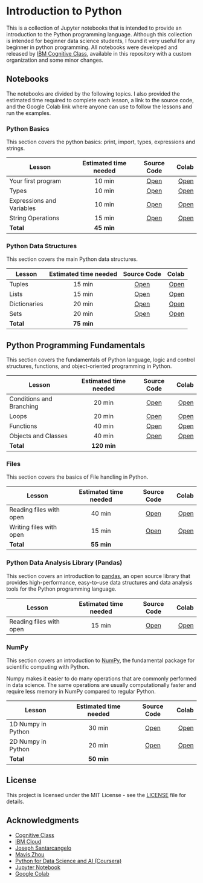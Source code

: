 # Introduction to Python
This is a collection of Jupyter notebooks that is intended to provide an introduction to the Python programming language. Although this collection is intended for beginner data science students, I found it very useful for any beginner in python programming. All notebooks were developed and released by [IBM Cognitive Class](https://cognitiveclass.ai/), available in this repository with a custom organization and some minor changes.

## Notebooks

The notebooks are divided by the following topics. 
I also provided the estimated time required to complete each lesson, a link to the source code, and the Google Colab link where anyone can use to follow the lessons and run the examples.

### Python Basics

This section covers the python basics: print, import, types, expressions and strings.

| Lesson        | Estimated time needed | Source Code  | Colab |
| ------------- |:---------------------:| :-----------:| -----:|
| Your first program        | 10 min | [Open](https://github.com/computationalcore/introduction-to-python/blob/master/notebooks/1-basics/PY0101EN-1-1-Hello.ipynb) | [Open](https://colab.research.google.com/github/computationalcore/introduction-to-python/blob/master/notebooks/1-basics/PY0101EN-1-1-Hello.ipynbDemo) |
| Types                     | 10 min | [Open](https://github.com/computationalcore/introduction-to-python/blob/master/notebooks/1-basics/PY0101EN-1-2-Types.ipynb) | [Open](https://colab.research.google.com/github/computationalcore/introduction-to-python/blob/master/notebooks/1-basics/PY0101EN-1-2-Types.ipynb) |
| Expressions and Variables | 10 min | [Open](https://github.com/computationalcore/introduction-to-python/blob/master/notebooks/1-basics/PY0101EN-1-3-Expressions.ipynb) | [Open](https://colab.research.google.com/github/computationalcore/introduction-to-python/blob/master/notebooks/1-basics/PY0101EN-1-3-Expressions.ipynb) |
| String Operations         | 15 min | [Open](https://github.com/computationalcore/introduction-to-python/blob/master/notebooks/1-basics/PY0101EN-1-4-Strings.ipynb) | [Open](https://colab.research.google.com/github/computationalcore/introduction-to-python/blob/master/notebooks/1-basics/PY0101EN-1-4-Strings.ipynb) |
| **Total** | **45 min** |  |  | 

### Python Data Structures

This section covers the main Python data structures.


| Lesson        | Estimated time needed | Source Code  | Colab |
| ------------- |:---------------------:| :-----------:| -----:|
| Tuples       | 15 min | [Open](https://github.com/computationalcore/introduction-to-python/blob/master/notebooks/2-data-structures/PY0101EN-2-1-Tuples.ipynb) | [Open](https://colab.research.google.com/github/computationalcore/introduction-to-python/blob/master/notebooks/2-data-structures/PY0101EN-2-1-Tuples.ipynb) |
| Lists        | 15 min | [Open](https://github.com/computationalcore/introduction-to-python/blob/master/notebooks/2-data-structures/PY0101EN-2-2-Lists.ipynb) | [Open](https://colab.research.google.com/github/computationalcore/introduction-to-python/blob/master/notebooks/2-data-structures/PY0101EN-2-2-Lists.ipynb) |
| Dictionaries | 20 min | [Open](https://github.com/computationalcore/introduction-to-python/blob/master/notebooks/2-data-structures/PY0101EN-2-3-Dictionaries.ipynb) | [Open](https://colab.research.google.com/github/computationalcore/introduction-to-python/blob/master/notebooks/2-data-structures/PY0101EN-2-3-Dictionaries.ipynb) |
| Sets         | 20 min | [Open](https://github.com/computationalcore/introduction-to-python/blob/master/notebooks/2-data-structures/PY0101EN-2-4-Sets.ipynb) | [Open](https://colab.research.google.com/github/computationalcore/introduction-to-python/blob/master/notebooks/2-data-structures/PY0101EN-2-4-Sets.ipynb) |
| **Total** | **75 min** |  |  | 

## Python Programming Fundamentals
This section covers the fundamentals of Python language, logic and control structures, functions, and object-oriented programming in Python.

| Lesson        | Estimated time needed | Source Code  | Colab |
| ------------- |:---------------------:| :-----------:| -----:|
| Conditions and Branching       | 20 min | [Open](https://github.com/computationalcore/introduction-to-python/blob/master/notebooks/3-fundamentals/PY0101EN-3-1-Conditions.ipynb) | [Open](https://colab.research.google.com/github/computationalcore/introduction-to-python/blob/master/notebooks/3-fundamentals/PY0101EN-3-1-Conditions.ipynb) |
| Loops        | 20 min | [Open](https://github.com/computationalcore/introduction-to-python/blob/master/notebooks/3-fundamentals/PY0101EN-3-2-Loops.ipynb) | [Open](https://colab.research.google.com/github/computationalcore/introduction-to-python/blob/master/notebooks/3-fundamentals/PY0101EN-3-2-Loops.ipynb) |
| Functions         | 40 min | [Open](https://github.com/computationalcore/introduction-to-python/blob/master/notebooks/3-fundamentals/PY0101EN-3-3-Functions.ipynb) | [Open](https://colab.research.google.com/github/computationalcore/introduction-to-python/blob/master/notebooks/3-fundamentals/PY0101EN-3-3-Functions.ipynb) |
| Objects and Classes | 40 min | [Open](https://github.com/computationalcore/introduction-to-python/blob/master/notebooks/3-fundamentals/PY0101EN-3-4-Classes.ipynb) | [Open](https://colab.research.google.com/github/computationalcore/introduction-to-python/blob/master/notebooks/3-fundamentals/PY0101EN-3-4-Classes.ipynb) |
| **Total** | **120 min** |  |  | 

### Files

This section covers the basics of File handling in Python.

| Lesson        | Estimated time needed | Source Code  | Colab |
| ------------- |:---------------------:| :-----------:| -----:|
| Reading files with open       | 40 min | [Open](https://github.com/computationalcore/introduction-to-python/blob/master/notebooks/4-files/PY0101EN-4-1-ReadFile.ipynb) | [Open](https://colab.research.google.com/github/computationalcore/introduction-to-python/blob/master/notebooks/4-files/PY0101EN-4-1-ReadFile.ipynb) |
| Writing files with open        | 15 min | [Open](https://github.com/computationalcore/introduction-to-python/blob/master/notebooks/4-files/PY0101EN-4-2-WriteFile.ipynb) | [Open](https://colab.research.google.com/github/computationalcore/introduction-to-python/blob/master/notebooks/4-files/PY0101EN-4-2-WriteFile.ipynb) |
| **Total** | **55 min** |  |  | 

### Python Data Analysis Library (Pandas)

This section covers an introduction to [pandas](https://pandas.pydata.org/), an open source library that provides high-performance, easy-to-use data structures and data analysis tools for the Python programming language.

| Lesson        | Estimated time needed | Source Code  | Colab |
| ------------- |:---------------------:| :-----------:| -----:|
| Reading files with open       | 15 min | [Open](https://github.com/computationalcore/introduction-to-python/blob/master/notebooks/5-pandas/PY0101EN-5-1-LoadData.ipynb) | [Open](https://colab.research.google.com/github/computationalcore/introduction-to-python/blob/master/notebooks/5-pandas/PY0101EN-5-1-LoadData.ipynb) |


### NumPy
This section covers an introduction to [NumPy](https://numpy.org/), the fundamental package for scientific computing with Python.

Numpy makes it easier to do many operations that are commonly performed in data science. The same operations are usually computationally faster and require less memory in NumPy compared to regular Python.

| Lesson        | Estimated time needed | Source Code  | Colab |
| ------------- |:---------------------:| :-----------:| -----:|
| 1D Numpy in Python       | 30 min | [Open](https://github.com/computationalcore/introduction-to-python/blob/master/notebooks/6-numpy/PY0101EN-6-1-Numpy1D.ipynb) | [Open](https://colab.research.google.com/github/computationalcore/introduction-to-python/blob/master/notebooks/6-numpy/PY0101EN-6-1-Numpy1D.ipynb) |
| 2D Numpy in Python     | 20 min | [Open](https://github.com/computationalcore/introduction-to-python/blob/master/notebooks/6-numpy/PY0101EN-6-2-Numpy2D.ipynb) | [Open](https://colab.research.google.com/github/computationalcore/introduction-to-python/blob/master/notebooks/6-numpy/PY0101EN-6-2-Numpy2D.ipynb) |
| **Total** | **50 min** |  |  | 

## License

This project is licensed under the MIT License - see the [LICENSE](LICENSE) file for details.


## Acknowledgments
* [Cognitive Class](https://cognitiveclass.ai/)
* [IBM Cloud](https://www.ibm.com/cloud)
* [Joseph Santarcangelo](https://www.linkedin.com/in/joseph-s-50398b136/)
* [Mavis Zhou](https://www.linkedin.com/in/jiahui-mavis-zhou-a4537814a/)
* [Python for Data Science and AI (Coursera)](https://www.coursera.org/learn/python-for-applied-data-science-ai)
* [Jupyter Notebook](https://jupyter.org/)
* [Google Colab](https://colab.research.google.com/)